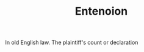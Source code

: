 ---
title: Entenoion
letter: E
permalink: "/definitions/bld-entenoion.html"
body: In old English law. The plaintiff's count or declaration
published_at: '2018-07-07'
source: Black's Law Dictionary 2nd Ed (1910)
layout: post
---